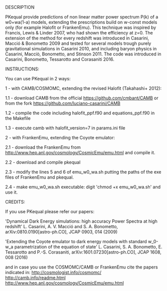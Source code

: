 DESCRIPTION

PKequal provide predictions of non linear matter power spectrum P(k) of a w0+wa(1-a) models, extending the prescriptions build on w-const models only (for example Halofit or FrankenEmu). This technique was inspired by Francis, Lewis & Linder 2007, who had shown the efficiency at z=0. The extension of the method for every redshift was introduced in Casarini, Macció & Bonometto 2009 and tested for several models trough purely gravitational simulations in Casarini 2010, and including baryon physics in Casarini, Macciò, Bonometto, and Stinson 2011. The code was introduced in Casarini, Bonometto, Tessarotto and Corasaniti 2016.


INSTRUCTIONS:

You can use PKequal in 2 ways:

1 - with CAMB/COSMOMC, extending the revised Halofit (Takahashi+ 2012):

1.1 - download CAMB from the official https://github.com/cmbant/CAMB or from the fork https://github.com/luciano-casarini/CAMB

1.2 - compile the code including halofit_ppf.f90 and equations_ppf.f90 in the Makefile

1.3 - execute camb with halofit_version=7 in params.ini file

2 - with FrankenEmu, extending the Coyote emulator:

2.1 - download the FrankenEmu from http://www.hep.anl.gov/cosmology/CosmicEmu/emu.html and compile it.

2.2 - download and compile pkequal

2.3 - modify the lines 5 and 6 of emu_w0_wa.sh putting the paths of the exe files of FrankenEmu and pkequal.

2.4 - make emu_w0_wa.sh executable: digit 'chmod +x emu_w0_wa.sh' and use it.


CREDITS:

If you use PKequal please refer our papers:

'Dynamical Dark Energy simulations: high accuracy Power Spectra at high redshift' 
L. Casarini, A. V. Macció and S. A. Bonometto, 
arXiv:0810.0190[astro-ph.CO], JCAP 0903, 014 (2009)

'Extending the Coyote emulator to dark energy models with standard w_0-w_a parametrization of the equation of state' 
L. Casarini, S. A. Bonometto, E. Tessarotto and P.-S. Corasaniti, 
arXiv:1601.07230[astro-ph.CO], JCAP 1608, 008 (2016) 

and in case you use the COSMOMC/CAMB or FrankenEmu cite the papers indicated in: 
http://cosmologist.info/cosmomc/ 
http://camb.info/readme.html 
http://www.hep.anl.gov/cosmology/CosmicEmu/emu.html
